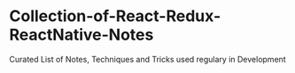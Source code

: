 # Collection-of-React-Redux-ReactNative-Notes
Curated List of Notes, Techniques and Tricks used regulary in Development
